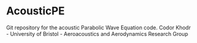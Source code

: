 # AcousticPE

Git repository for the acoustic Parabolic Wave Equation code.
Codor Khodr - University of Bristol - Aeroacoustics and Aerodynamics Research Group

